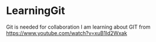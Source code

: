 # LearningGit
Git is needed for collaboration
I am learning about GIT from https://www.youtube.com/watch?v=xuB1Id2Wxak 
